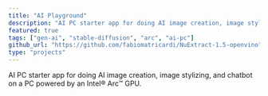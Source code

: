 ```yaml
---
title: "AI Playground"
description: "AI PC starter app for doing AI image creation, image stylizing, and chatbot on a PC powered by an Intel® Arc™ GPU."
featured: true
tags: ["gen-ai", "stable-diffusion", "arc", "ai-pc"]
github_url: "https://github.com/fabiomatricardi/NuExtract-1.5-openvino"
type: "projects"
---
```

AI PC starter app for doing AI image creation, image stylizing, and chatbot on a PC powered by an Intel® Arc™ GPU. 
